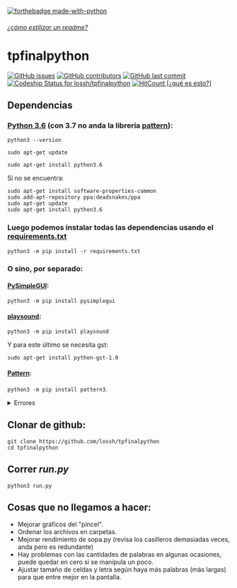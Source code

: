 [![forthebadge made-with-python](http://ForTheBadge.com/images/badges/made-with-python.svg)](https://www.python.org/)
###### [¿cómo estilizar un readme?](https://help.github.com/en/articles/basic-writing-and-formatting-syntax)
# tpfinalpython 

[![GitHub issues](https://img.shields.io/github/issues/lossh/tpfinalpython.svg?style=plastic)](https://github.com/lossh/tpfinalpython/issues)
[![GitHub contributors](https://img.shields.io/github/contributors/lossh/tpfinalpython.svg?style=plastic)](https://github.com/lossh/tpfinalpython/graphs/contributors)
[![GitHub last commit](https://img.shields.io/github/last-commit/lossh/tpfinalpython.svg?style=plastic)](https://github.com/lossh/tpfinalpython/commits/master)
[![Codeship Status for lossh/tpfinalpython](https://app.codeship.com/projects/ffa22c30-7849-0137-fda4-6ae33c4945cb/status?branch=master)](https://app.codeship.com/projects/350185)
[![HitCount](http://hits.dwyl.io/lossh/tpfinalpython.svg?style=plastic)](http://hits.dwyl.io/lossh/tpfinalpython)[ [¿qué es esto?]](https://nitratine.net/blog/post/github-badges/)


## Dependencias
### [Python 3.6](https://www.python.org/downloads/release/python-368/) (con 3.7 no anda la librería [pattern](https://github.com/clips/pattern/issues/243#issuecomment-430067331)):

`python3 --version`

`sudo apt-get update`

`sudo apt-get install python3.6`

Si no se encuentra:
```
sudo apt-get install software-properties-common
sudo add-apt-repository ppa:deadsnakes/ppa
sudo apt-get update
sudo apt-get install python3.6
```

### Luego podemos instalar todas las dependencias usando el [requirements.txt](https://medium.com/@boscacci/why-and-how-to-make-a-requirements-txt-f329c685181e)

`python3 -m pip install -r requirements.txt`

### O sino, por separado:

#### [PySimpleGUI](https://pysimplegui.readthedocs.io/en/latest/#installing-pysimplegui):

`python3 -m pip install pysimplegui`

#### [playsound](https://pypi.org/project/playsound/):

`python3 -m pip install playsound`

Y para este último se necesita gst:

`sudo apt-get install python-gst-1.0`

#### [Pattern](https://github.com/clips/pattern#installation):

`python3 -m pip install pattern3`.

<details>
  <summary>Errores</summary>
  
  Errores al intentar instalar pattern:
  
`python3 -m pip install pattern`
```
OSError: mysql_config not found
```
`sudo pip3 install pattern`
```
OSError: mysql_config not found
```
`sudo pip3 install pattern3`
```
THESE PACKAGES DO NOT MATCH THE HASHES FROM THE REQUIREMENTS FILE. If you have updated the package versions, please update the hashes. Otherwise, examine the package contents carefully; someone may have tampered with them.
    pattern3 from https://www.piwheels.org/simple/pattern3/pattern3-3.0.0-py2.py3-none-any.whl#sha256=149eee8bbf7a4960d5445fedfffbc35182506181d784221186ca040bc2d1b98c:
        Expected sha256 149eee8bbf7a4960d5445fedfffbc35182506181d784221186ca040bc2d1b98c
             Got        ec5d73acec5bccd8849a375942b4226b8ed9c29ebacca566a389a50662ce92aa
```
`sudo pip install pattern`
```
CherryPy requires Python '>=3.5' but the running Python is 2.7.13
```
`sudo pip3 install pattern`
```
TypeError: unsupported operand type(s) for -=: 'Retry' and 'int'
```
`pip3 install pattern`
```
TypeError: unsupported operand type(s) for -=: 'Retry' and 'int'
```
`pip3 install pattern`
```
TypeError: unsupported operand type(s) for -=: 'Retry' and 'int'
```
</details>

## Clonar de github:
```console
git clone https://github.com/lossh/tpfinalpython
cd tpfinalpython
```
## Correr _run.py_ 
`python3 run.py`

## Cosas que no llegamos a hacer:
- Mejorar gráficos del "pincel".
- Ordenar los archivos en carpetas.
- Mejorar rendimiento de sopa.py (revisa los casilleros demasiadas veces, anda pero es redundante)
- Hay problemas con las cantidades de palabras en algunas ocasiones, puede quedar en cero si se manipula un poco.
- Ajustar tamaño de celdas y letra según haya más palabras (más largas) para que entre mejor en la pantalla.

